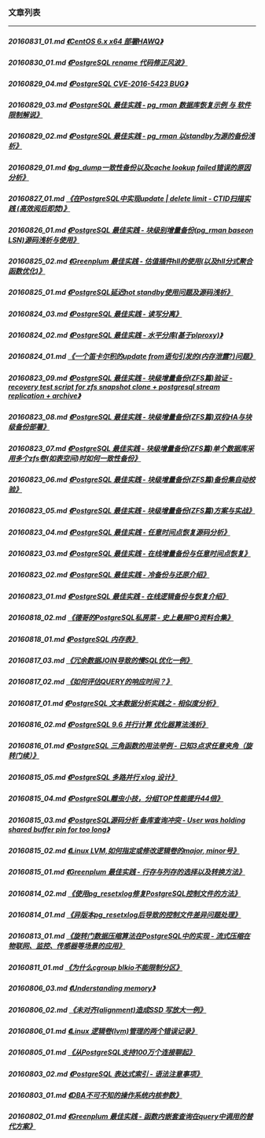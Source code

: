 ### 文章列表  
----  
##### 20160831_01.md   [《CentOS 6.x x64 部署HAWQ》](20160831_01.md)  
##### 20160830_01.md   [《PostgreSQL rename 代码修正风波》](20160830_01.md)  
##### 20160829_04.md   [《PostgreSQL CVE-2016-5423 BUG》](20160829_04.md)  
##### 20160829_03.md   [《PostgreSQL 最佳实践 - pg_rman 数据库恢复示例 与 软件限制解说》](20160829_03.md)  
##### 20160829_02.md   [《PostgreSQL 最佳实践 - pg_rman 以standby为源的备份浅析》](20160829_02.md)  
##### 20160829_01.md   [《pg_dump一致性备份以及cache lookup failed错误的原因分析》](20160829_01.md)  
##### 20160827_01.md   [《在PostgreSQL中实现update | delete limit - CTID扫描实践  (高效阅后即焚)》](20160827_01.md)  
##### 20160826_01.md   [《PostgreSQL 最佳实践 - 块级别增量备份(pg_rman baseon LSN)源码浅析与使用》](20160826_01.md)  
##### 20160825_02.md   [《Greenplum 最佳实践 - 估值插件hll的使用(以及hll分式聚合函数优化)》](20160825_02.md)  
##### 20160825_01.md   [《PostgreSQL延迟hot standby使用问题及源码浅析》](20160825_01.md)  
##### 20160824_03.md   [《PostgreSQL 最佳实践 - 读写分离》](20160824_03.md)  
##### 20160824_02.md   [《PostgreSQL 最佳实践 - 水平分库(基于plproxy)》](20160824_02.md)  
##### 20160824_01.md   [《一个笛卡尔积的update from语句引发的(内存泄露?)问题》](20160824_01.md)  
##### 20160823_09.md   [《PostgreSQL 最佳实践 - 块级增量备份(ZFS篇)验证 - recovery test script for zfs snapshot clone + postgresql stream replication + archive》](20160823_09.md)  
##### 20160823_08.md   [《PostgreSQL 最佳实践 - 块级增量备份(ZFS篇)双机HA与块级备份部署》](20160823_08.md)  
##### 20160823_07.md   [《PostgreSQL 最佳实践 - 块级增量备份(ZFS篇)单个数据库采用多个zfs卷(如表空间)时如何一致性备份》](20160823_07.md)  
##### 20160823_06.md   [《PostgreSQL 最佳实践 - 块级增量备份(ZFS篇)备份集自动校验》](20160823_06.md)  
##### 20160823_05.md   [《PostgreSQL 最佳实践 - 块级增量备份(ZFS篇)方案与实战》](20160823_05.md)  
##### 20160823_04.md   [《PostgreSQL 最佳实践 - 任意时间点恢复源码分析》](20160823_04.md)  
##### 20160823_03.md   [《PostgreSQL 最佳实践 - 在线增量备份与任意时间点恢复》](20160823_03.md)  
##### 20160823_02.md   [《PostgreSQL 最佳实践 - 冷备份与还原介绍》](20160823_02.md)  
##### 20160823_01.md   [《PostgreSQL 最佳实践 - 在线逻辑备份与恢复介绍》](20160823_01.md)  
##### 20160818_02.md   [《德哥的PostgreSQL私房菜 - 史上最屌PG资料合集》](20160818_02.md)  
##### 20160818_01.md   [《PostgreSQL 内存表》](20160818_01.md)  
##### 20160817_03.md   [《冗余数据JOIN导致的慢SQL优化一例》](20160817_03.md)  
##### 20160817_02.md   [《如何评估QUERY的响应时间？》](20160817_02.md)  
##### 20160817_01.md   [《PostgreSQL 文本数据分析实践之 - 相似度分析》](20160817_01.md)  
##### 20160816_02.md   [《PostgreSQL 9.6 并行计算 优化器算法浅析》](20160816_02.md)  
##### 20160816_01.md   [《PostgreSQL 三角函数的用法举例 - 已知3点求任意夹角（旋转门续）》](20160816_01.md)  
##### 20160815_05.md   [《PostgreSQL 多路并行 xlog 设计》](20160815_05.md)  
##### 20160815_04.md   [《PostgreSQL雕虫小技，分组TOP性能提升44倍》](20160815_04.md)  
##### 20160815_03.md   [《PostgreSQL源码分析 备库查询冲突 - User was holding shared buffer pin for too long》](20160815_03.md)  
##### 20160815_02.md   [《Linux LVM,如何指定或修改逻辑卷的major, minor号》](20160815_02.md)  
##### 20160815_01.md   [《Greenplum 最佳实践 - 行存与列存的选择以及转换方法》](20160815_01.md)  
##### 20160814_02.md   [《使用pg_resetxlog修复PostgreSQL控制文件的方法》](20160814_02.md)  
##### 20160814_01.md   [《异版本pg_resetxlog后导致的控制文件差异问题处理》](20160814_01.md)  
##### 20160813_01.md   [《旋转门数据压缩算法在PostgreSQL中的实现 - 流式压缩在物联网、监控、传感器等场景的应用》](20160813_01.md)  
##### 20160811_01.md   [《为什么cgroup blkio不能限制分区》](20160811_01.md)  
##### 20160806_03.md   [《Understanding memory》](20160806_03.md)  
##### 20160806_02.md   [《未对齐(alignment)造成SSD 写放大一例》](20160806_02.md)  
##### 20160806_01.md   [《Linux 逻辑卷(lvm)管理的两个错误记录》](20160806_01.md)  
##### 20160805_01.md   [《从PostgreSQL支持100万个连接聊起》](20160805_01.md)  
##### 20160803_02.md   [《PostgreSQL 表达式索引 - 语法注意事项》](20160803_02.md)  
##### 20160803_01.md   [《DBA不可不知的操作系统内核参数》](20160803_01.md)  
##### 20160802_01.md   [《Greenplum 最佳实践 - 函数内嵌套查询在query中调用的替代方案》](20160802_01.md)  
